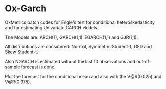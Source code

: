# Ox-Garch
OxMetrics batch codes for Engle's test for conditional heteroskedasticity and for estimating Univariate GARCH Models.

The Models are: ARCH(1), GARCH(1,1), EGARCH(1,1) and GJR(1,1).

All distributions are considered: Normal, Symmetric Student-t, GED and Skew Student-t.

Also NGARCH is estimated without the last 10 observations and out-of-sample forecast is done.

Plot the forecast for the conditional mean and also with the V@R(0.025) and V@R(0.975).

